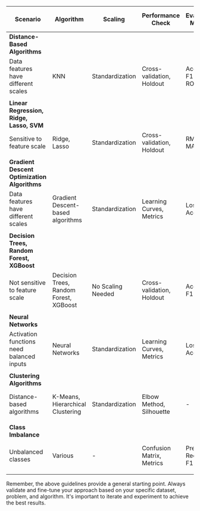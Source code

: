 | Scenario                                    | Algorithm                             | Scaling         | Performance Check          | Evaluation Metrics           | Unbalanced Data Handling        |
|---------------------------------------------|--------------------------------------|-----------------|----------------------------|------------------------------|--------------------------------|
| **Distance-Based Algorithms**                |                                      |                 |                            |                              |                                |
| Data features have different scales         | KNN                                  | Standardization| Cross-validation, Holdout | Accuracy, F1-score, ROC AUC | Resampling, SMOTE, Class Weights|
|                                             |                                      |                 |                            |                              |                                |
| **Linear Regression, Ridge, Lasso, SVM**     |                                      |                 |                            |                              |                                |
| Sensitive to feature scale                   | Ridge, Lasso                         | Standardization| Cross-validation, Holdout | RMSE, MAE, R²               |                                |
|                                             |                                      |                 |                            |                              |                                |
| **Gradient Descent Optimization Algorithms** |                                      |                 |                            |                              |                                |
| Data features have different scales         | Gradient Descent-based algorithms    | Standardization| Learning Curves, Metrics  | Loss, Accuracy               | Resampling, SMOTE, Class Weights|
|                                             |                                      |                 |                            |                              |                                |
| **Decision Trees, Random Forest, XGBoost**   |                                      |                 |                            |                              |                                |
| Not sensitive to feature scale               | Decision Trees, Random Forest, XGBoost| No Scaling Needed| Cross-validation, Holdout | Accuracy, F1-score           |                                |
|                                             |                                      |                 |                            |                              |                                |
| **Neural Networks**                          |                                      |                 |                            |                              |                                |
| Activation functions need balanced inputs   | Neural Networks                      | Standardization| Learning Curves, Metrics  | Loss, Accuracy               | Resampling, Class Weights      |
|                                             |                                      |                 |                            |                              |                                |
| **Clustering Algorithms**                    |                                      |                 |                            |                              |                                |
| Distance-based algorithms                    | K-Means, Hierarchical Clustering     | Standardization| Elbow Method, Silhouette | -                            | Resampling, SMOTE, Class Weights|
|                                             |                                      |                 |                            |                              |                                |
| **Class Imbalance**                          |                                      |                 |                            |                              |                                |
| Unbalanced classes                           | Various                              | -               | Confusion Matrix, Metrics | Precision, Recall, F1-score | Resampling, SMOTE, Class Weights|
|                                             |                                      |                 |                            |                              |                                |

Remember, the above guidelines provide a general starting point. Always validate and fine-tune your approach based on your specific dataset, problem, and algorithm. It's important to iterate and experiment to achieve the best results.